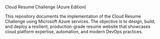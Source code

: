 Cloud Resume Challenge (Azure Edition)

This repository documents the implementation of the Cloud Resume Challenge using Microsoft Azure services. The objective is to design, build, and deploy a resilient, production-grade resume website that showcases cloud platform expertise, automation, and modern DevOps practices.
